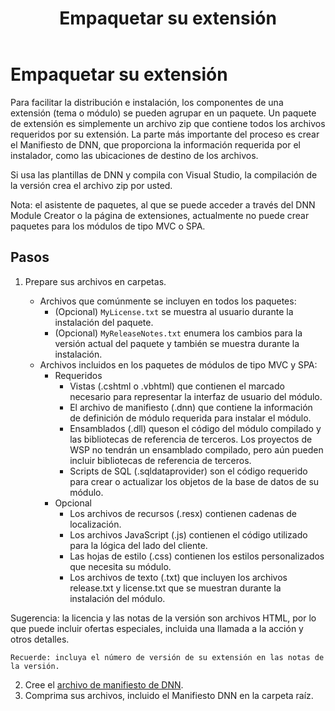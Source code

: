 ﻿---
uid: developers-pack-extension
locale: es
title: Empaquetar su extensión
dnnversion: 09.02.00
previous-topic: test-module
next-topic: install-extension
related-topics: dnn-manifest-schema,module-development,web-forms-module-development,spa-module-development,create-module,mvc-module-development,providers
links: ["[DNN Professional Training video: Skinning 5: Packaging](https://www.dnnsoftware.com/services/professional-training/training-videos-subscription/skinning-5-packaging)"]
---

# Empaquetar su extensión

Para facilitar la distribución e instalación, los componentes de una extensión (tema o módulo) se pueden agrupar en un paquete. Un paquete de extensión es simplemente un archivo zip que contiene todos los archivos requeridos por su extensión. La parte más importante del proceso es crear el Manifiesto de DNN, que proporciona la información requerida por el instalador, como las ubicaciones de destino de los archivos.

Si usa las plantillas de DNN y compila con Visual Studio, la compilación de la versión crea el archivo zip por usted.

Nota: el asistente de paquetes, al que se puede acceder a través del DNN Module Creator o la página de extensiones, actualmente no puede crear paquetes para los módulos de tipo MVC o SPA.


## Pasos

1.  Prepare sus archivos en carpetas.

    *   Archivos que comúnmente se incluyen en todos los paquetes:
        *   (Opcional) `MyLicense.txt` se muestra al usuario durante la instalación del paquete.
        *   (Opcional) `MyReleaseNotes.txt` enumera los cambios para la versión actual del paquete y también se muestra durante la instalación.
    *   Archivos incluidos en los paquetes de módulos de tipo MVC y SPA:
        *   Requeridos
            *   Vistas (.cshtml o .vbhtml) que contienen el marcado necesario para representar la interfaz de usuario del módulo.
            *   El archivo de manifiesto (.dnn) que contiene la información de definición de módulo requerida para instalar el módulo.
            *   Ensamblados (.dll) queson el código del módulo compilado y las bibliotecas de referencia de terceros. Los proyectos de WSP no tendrán un ensamblado compilado, pero aún pueden incluir bibliotecas de referencia de terceros.
            *   Scripts de SQL (.sqldataprovider) son el código requerido para crear o actualizar los objetos de la base de datos de su módulo.
        *   Opcional
            *   Los archivos de recursos (.resx) contienen cadenas de localización.
            *   Los archivos JavaScript (.js) contienen el código utilizado para la lógica del lado del cliente.
            *   Las hojas de estilo (.css) contienen los estilos personalizados que necesita su módulo.
            *   Los archivos de texto (.txt) que incluyen los archivos release.txt y license.txt que se muestran durante la instalación del módulo.

   Sugerencia: la licencia y las notas de la versión son archivos HTML, por lo que puede incluir ofertas especiales, incluida una llamada a la acción y otros detalles.

    Recuerde: incluya el número de versión de su extensión en las notas de la versión.

2.  Cree el [archivo de manifiesto de DNN](xref:dnn-manifest-schema).
3.  Comprima sus archivos, incluido el Manifiesto DNN en la carpeta raíz.
